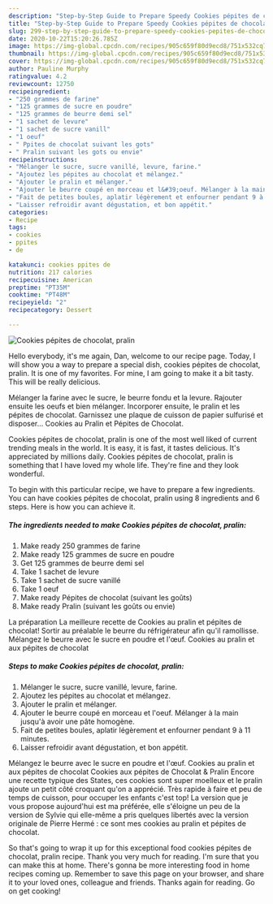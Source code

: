 ```yaml
---
description: "Step-by-Step Guide to Prepare Speedy Cookies pépites de chocolat, pralin"
title: "Step-by-Step Guide to Prepare Speedy Cookies pépites de chocolat, pralin"
slug: 299-step-by-step-guide-to-prepare-speedy-cookies-pepites-de-chocolat-pralin
date: 2020-10-22T15:20:26.785Z
image: https://img-global.cpcdn.com/recipes/905c659f80d9ecd8/751x532cq70/cookies-pepites-de-chocolat-pralin-photo-principale-de-la-recette.jpg
thumbnail: https://img-global.cpcdn.com/recipes/905c659f80d9ecd8/751x532cq70/cookies-pepites-de-chocolat-pralin-photo-principale-de-la-recette.jpg
cover: https://img-global.cpcdn.com/recipes/905c659f80d9ecd8/751x532cq70/cookies-pepites-de-chocolat-pralin-photo-principale-de-la-recette.jpg
author: Pauline Murphy
ratingvalue: 4.2
reviewcount: 12750
recipeingredient:
- "250 grammes de farine"
- "125 grammes de sucre en poudre"
- "125 grammes de beurre demi sel"
- "1 sachet de levure"
- "1 sachet de sucre vanill"
- "1 oeuf"
- " Ppites de chocolat suivant les gots"
- " Pralin suivant les gots ou envie"
recipeinstructions:
- "Mélanger le sucre, sucre vanillé, levure, farine."
- "Ajoutez les pépites au chocolat et mélangez."
- "Ajouter le pralin et mélanger."
- "Ajouter le beurre coupé en morceau et l&#39;oeuf. Mélanger à la main jusqu&#39;à avoir une pâte homogène."
- "Fait de petites boules, aplatir légèrement et enfourner pendant 9 à 11 minutes."
- "Laisser refroidir avant dégustation, et bon appétit."
categories:
- Recipe
tags:
- cookies
- ppites
- de

katakunci: cookies ppites de 
nutrition: 217 calories
recipecuisine: American
preptime: "PT35M"
cooktime: "PT48M"
recipeyield: "2"
recipecategory: Dessert

---
```



![Cookies pépites de chocolat, pralin](https://img-global.cpcdn.com/recipes/905c659f80d9ecd8/751x532cq70/cookies-pepites-de-chocolat-pralin-photo-principale-de-la-recette.jpg)

Hello everybody, it's me again, Dan, welcome to our recipe page. Today, I will show you a way to prepare a special dish, cookies pépites de chocolat, pralin. It is one of my favorites. For mine, I am going to make it a bit tasty. This will be really delicious.

Mélanger la farine avec le sucre, le beurre fondu et la levure. Rajouter ensuite les oeufs et bien mélanger. Incorporer ensuite, le pralin et les pépites de chocolat. Garnissez une plaque de cuisson de papier sulfurisé et disposer… Cookies au Pralin et Pépites de Chocolat.

Cookies pépites de chocolat, pralin is one of the most well liked of current trending meals in the world. It is easy, it is fast, it tastes delicious. It's appreciated by millions daily. Cookies pépites de chocolat, pralin is something that I have loved my whole life. They're fine and they look wonderful.


To begin with this particular recipe, we have to prepare a few ingredients. You can have cookies pépites de chocolat, pralin using 8 ingredients and 6 steps. Here is how you can achieve it.

<!--inarticleads1-->

##### The ingredients needed to make Cookies pépites de chocolat, pralin:

1. Make ready 250 grammes de farine
1. Make ready 125 grammes de sucre en poudre
1. Get 125 grammes de beurre demi sel
1. Take 1 sachet de levure
1. Take 1 sachet de sucre vanillé
1. Take 1 oeuf
1. Make ready  Pépites de chocolat (suivant les goûts)
1. Make ready  Pralin (suivant les goûts ou envie)


La préparation La meilleure recette de Cookies au pralin et pépites de chocolat! Sortir au préalable le beurre du réfrigérateur afin qu&#39;il ramollisse. Mélangez le beurre avec le sucre en poudre et l&#39;œuf. Cookies au pralin et aux pépites de chocolat 

<!--inarticleads2-->

##### Steps to make Cookies pépites de chocolat, pralin:

1. Mélanger le sucre, sucre vanillé, levure, farine.
1. Ajoutez les pépites au chocolat et mélangez.
1. Ajouter le pralin et mélanger.
1. Ajouter le beurre coupé en morceau et l&#39;oeuf. Mélanger à la main jusqu&#39;à avoir une pâte homogène.
1. Fait de petites boules, aplatir légèrement et enfourner pendant 9 à 11 minutes.
1. Laisser refroidir avant dégustation, et bon appétit.


Mélangez le beurre avec le sucre en poudre et l&#39;œuf. Cookies au pralin et aux pépites de chocolat Cookies aux pépites de Chocolat &amp; Pralin Encore une recette typique des States, ces cookies sont super moelleux et le pralin ajoute un petit côté croquant qu&#39;on a apprécié. Très rapide à faire et peu de temps de cuisson, pour occuper les enfants c&#39;est top! La version que je vous propose aujourd&#39;hui est ma préférée, elle s&#39;éloigne un peu de la version de Sylvie qui elle-même a pris quelques libertés avec la version originale de Pierre Hermé : ce sont mes cookies au pralin et pépites de chocolat. 

So that's going to wrap it up for this exceptional food cookies pépites de chocolat, pralin recipe. Thank you very much for reading. I'm sure that you can make this at home. There's gonna be more interesting food in home recipes coming up. Remember to save this page on your browser, and share it to your loved ones, colleague and friends. Thanks again for reading. Go on get cooking!
